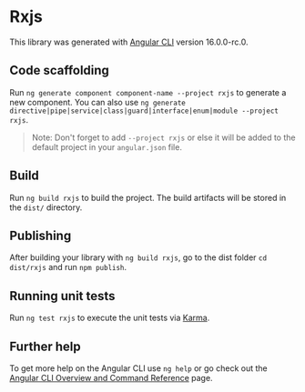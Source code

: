 # Rxjs

This library was generated with [Angular CLI](https://github.com/angular/angular-cli) version 16.0.0-rc.0.

## Code scaffolding

Run `ng generate component component-name --project rxjs` to generate a new component. You can also use `ng generate directive|pipe|service|class|guard|interface|enum|module --project rxjs`.
> Note: Don't forget to add `--project rxjs` or else it will be added to the default project in your `angular.json` file. 

## Build

Run `ng build rxjs` to build the project. The build artifacts will be stored in the `dist/` directory.

## Publishing

After building your library with `ng build rxjs`, go to the dist folder `cd dist/rxjs` and run `npm publish`.

## Running unit tests

Run `ng test rxjs` to execute the unit tests via [Karma](https://karma-runner.github.io).

## Further help

To get more help on the Angular CLI use `ng help` or go check out the [Angular CLI Overview and Command Reference](https://angular.io/cli) page.
